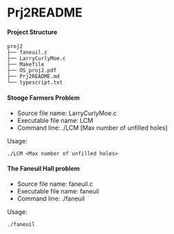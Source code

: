 # Prj2README

#### Project Structure

```shell
proj2
├── faneuil.c
├── LarryCurlyMoe.c
├── Makefile
├── OS_proj2.pdf
├── Prj2README.md
└── typescript.txt
```



#### Stooge Farmers Problem

- Source file name: LarryCurlyMoe.c
- Executable file name: LCM
- Command line: ./LCM [Max number of unfilled holes]

Usage:

```shell
./LCM <Max number of unfilled holes>
```



#### The Faneuil Hall problem

- Source file name: faneuil.c
- Executable file name: faneuil
- Command line: ./faneuil 

Usage:

```shell
./faneuil
```

